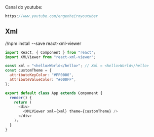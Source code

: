 Canal do youtube:

```js
https://www.youtube.com/engenheiroyoutuber
```
## Xml

//npm install --save react-xml-viewer

```js
import React, { Component } from "react";
import XMLViewer from "react-xml-viewer";

const xml = "<hello>World</hello>"; // Xml = <hello>World</hello>
const customTheme = {
  attributeKeyColor: "#FF0000",
  attributeValueColor: "#000FF",
};

export default class App extends Component {
  render() {
    return (
      <div>
        <XMLViewer xml={xml} theme={customTheme} />
      </div>
    );
  }
}
```

